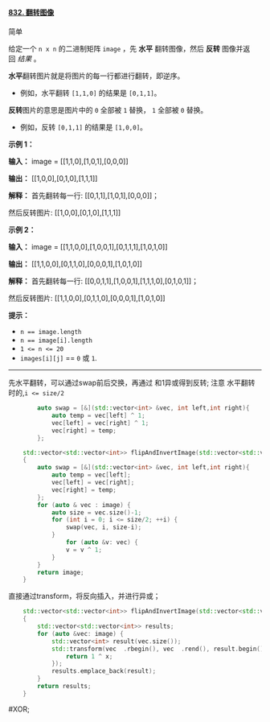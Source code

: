 #### [832. 翻转图像](https://leetcode.cn/problems/flipping-an-image/)

简单

给定一个 `n x n` 的二进制矩阵 `image` ，先 **水平** 翻转图像，然后 **反转** 图像并返回 _结果_ 。

**水平**翻转图片就是将图片的每一行都进行翻转，即逆序。

- 例如，水平翻转 `[1,1,0]` 的结果是 `[0,1,1]`。

**反转**图片的意思是图片中的 `0` 全部被 `1` 替换， `1` 全部被 `0` 替换。

- 例如，反转 `[0,1,1]` 的结果是 `[1,0,0]`。

**示例 1：**

**输入：** image = \[[1,1,0],[1,0,1],[0,0,0]\]

**输出：** \[[1,0,0],[0,1,0],[1,1,1]\]

**解释：**
首先翻转每一行: \[[0,1,1],[1,0,1],[0,0,0]\]；

然后反转图片: \[[1,0,0],[0,1,0],[1,1,1]\]

**示例 2：**

**输入：** image = \[[1,1,0,0],[1,0,0,1],[0,1,1,1],[1,0,1,0]\]

**输出：** \[[1,1,0,0],[0,1,1,0],[0,0,0,1],[1,0,1,0]\]

**解释：**
首先翻转每一行: \[[0,0,1,1],[1,0,0,1],[1,1,1,0],[0,1,0,1]\]；

然后反转图片: \[[1,1,0,0],[0,1,1,0],[0,0,0,1],[1,0,1,0]\]

**提示：**

- `n == image.length`
- `n == image[i].length`
- `1 <= n <= 20`
- `images[i][j]` == `0` 或 `1`.
---- ----
先水平翻转，可以通过swap前后交换，再通过 和1异或得到反转;
注意 水平翻转 时的,`i <= size/2`
```cpp
        auto swap = [&](std::vector<int> &vec, int left,int right){
            auto temp = vec[left] ^ 1;
            vec[left] = vec[right] ^ 1;
            vec[right] = temp;
        };
```

```cpp
    std::vector<std::vector<int>> flipAndInvertImage(std::vector<std::vector<int>>& image)
    {
        auto swap = [&](std::vector<int> &vec, int left,int right){
            auto temp = vec[left];
            vec[left] = vec[right];
            vec[right] = temp;
        };
        for (auto & vec : image) {
            auto size = vec.size()-1;
            for (int i = 0; i <= size/2; ++i) {
                swap(vec, i, size-i);
            }
                for (auto &v: vec) {
                v = v ^ 1;
            }
        }
        return image;
    }
```
直接通过transform，将反向插入，并进行异或；
```cpp
    std::vector<std::vector<int>> flipAndInvertImage(std::vector<std::vector<int>>& image)
    {
        std::vector<std::vector<int>> results;
        for (auto &vec: image) {
            std::vector<int> result(vec.size());
            std::transform(vec  .rbegin(), vec  .rend(), result.begin(), [&](int x){
                return 1 ^ x;
            });
            results.emplace_back(result);
        }
        return results;
    }
```
#XOR;
